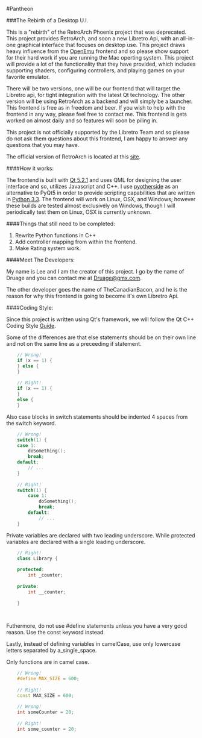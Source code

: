 #Pantheon


###The Rebirth of a Desktop U.I.

This is a "rebirth" of the RetroArch Phoenix project that was deprecated.
This project provides RetroArch, and soon a new Libretro Api, with an all-in-one graphical interface that focuses on desktop use. This project draws heavy influence from the [OpenEmu](http://openemu.org/) frontend and so please show support for their hard work if you are running the Mac operting system. 
This project will provide a lot of the functionality that they have provided, which includes supporting shaders, configuring controllers, and playing games on your favorite emulator.

There will be two versions, one will be our frontend that will target the Libretro api, for tight integration with the latest Qt technology. The other version will be using RetroArch as a backend and will simply be a launcher. This frontend is free as in freedom and beer. If you wish to help with the frontend in any way, please feel free to contact me. This frontend is gets worked on almost daily and so features will soon be piling in.

This project is not officially supported by the Libretro Team and so please do not ask them questions about this frontend, I am happy to answer any questions that you may have.

The official version of RetroArch is located at this [site](http://www.libretro.com/). 

####How it works:

The frontend is built with [Qt 5.2.1](http://qt-project.org/downloads) and uses QML for designing the user interface and so, utilizes Javascript and C++. I use [pyotherside](http://thp.io/2011/pyotherside/) as an alternative to PyQt5 in order to provide scripting capabilities that are written in [Python 3.3](http://www.python.org/download/releases/3.3.3/). The frontend will work on Linux, OSX, and Windows; however these builds are tested almost exclusively on Windows, though I will periodically test them on Linux, OSX is currently unknown.

####Things that still need to be completed:

1. Rewrite Python functions in C++
2. Add controller mapping from within the frontend.
3. Make Rating system work.

####Meet The Developers:

My name is Lee and I am the creator of this project. I go by the name of Druage and you can contact me at Druage@gmx.com.

The other developer goes the name of TheCanadianBacon, and he is the reason for why this frontend is going to become it's own Libretro Api.

####Coding Style:

Since this project is written using Qt's framework, we will follow the Qt C++ Coding Style [Guide](http://qt-project.org/wiki/Qt_Coding_Style). 

Some of the differences are that else statements should be on their own line and not on the same line as a preceeding if statement.

``` c++ 
    // Wrong!
    if (x == 1) {
    } else {
    }
       
    // Right!
    if (x == 1) {
    }
    else {
    }
```
Also case blocks in switch statements should be indented 4 spaces from the switch keyword.

``` c++    
    // Wrong!
    switch(1) {
    case 1:
        doSomething();
        break;
    default;
        // ...
    }
       
    // Right!
    switch(1) {
        case 1:
            doSomething();
            break;
        default:
            // ...
    }
```
Private variables are declared with two leading underscore. While protected variables are declared with a single leading underscore.

``` c++
    // Right!
    class Library {
    
    protected:
        int _counter;
        
    private:
        int __counter;
        
    }
    
    
```

Futhermore, do not use #define statements unless you have a very good reason. Use the const keyword instead.

Lastly, instead of defining variables in camelCase, use only lowercase letters separated by a_single_space. 

Only functions are in camel case.

``` c++
    // Wrong!
    #define MAX_SIZE = 600;
    
    // Right!
    const MAX_SIZE = 600;
    
    // Wrong! 
    int someCounter = 20;
    
    // Right!
    int some_counter = 20;
```
